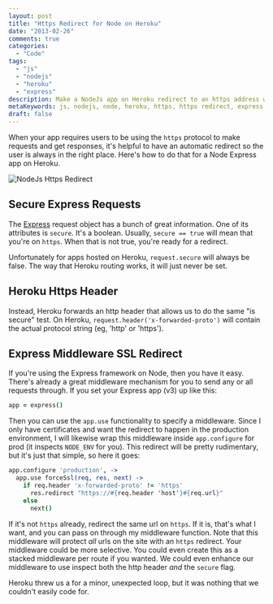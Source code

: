 ```yaml
---
layout: post
title: "Https Redirect for Node on Heroku"
date: "2013-02-26"
comments: true
categories:
  - "Code"
tags:
  - "js"
  - "nodejs"
  - "heroku"
  - "express"
description: Make a NodeJs app on Heroku redirect to an https address when it is not using one.
metaKeywords: js, nodejs, node, heroku, https, https redirect, express
draft: false
---
```


When your app requires users to be using the `https` protocol to make requests and get responses, it's helpful to have an automatic redirect so the user is always in the right place.  Here's how to do that for a Node Express app on Heroku.

![NodeJs Https Redirect](https://i.imgur.com/5rZ8H.png)

<!--more-->

## Secure Express Requests

The [Express](http://expressjs.com) request object has a bunch of great information.  One of its attributes is `secure`.  It's a boolean.  Usually, `secure == true` will mean that you're on `https`.  When that is not true, you're ready for a redirect.  

Unfortunately for apps hosted on Heroku, `request.secure` will always be false.  The way that Heroku routing works, it will just never be set.  

## Heroku Https Header

Instead, Heroku forwards an http header that allows us to do the same "is secure" test.  On Heroku, `request.header('x-forwarded-proto')` will contain the actual protocol string (eg, 'http' or 'https').

## Express Middleware SSL Redirect 

If you're using the Express framework on Node, then you have it easy.  There's already a great middleware mechanism for you to send any or all requests through.  If you set your Express app (v3) up like this:

```coffeescript
app = express()
```

Then you can use the `app.use` functionality to specify a middleware.  Since I only have certificates and want the redirect to happen in the production environment, I will likewise wrap this middleware inside `app.configure` for prod (it inspects `NODE_ENV` for you).  This redirect will be pretty rudimentary, but it's just that simple, so here it goes:

```coffeescript
app.configure 'production', ->
  app.use forceSsl(req, res, next) ->
    if req.header 'x-forwarded-proto' != 'https'
      res.redirect "https://#{req.header 'host'}#{req.url}"
    else
      next()
```

If it's not `https` already, redirect the same url on `https`.  If it is, that's what I want, and you can pass on through my middleware function.  Note that this middleware will protect *all* urls on the site with an `https` redirect.  Your middleware could be more selective.  You could even create this as a stacked middleware per route if you wanted.  We could even enhance our middleware to use inspect both the http header *and* the `secure` flag.

Heroku threw us a for a minor, unexpected loop, but it was nothing that we couldn't easily code for.
